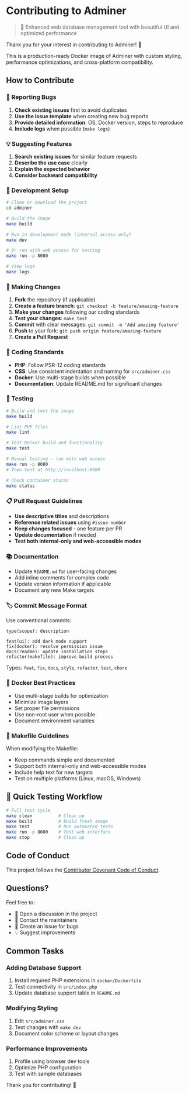 # Contributing to Adminer

> 🎨 Enhanced web database management tool with beautiful UI and optimized performance

Thank you for your interest in contributing to Adminer! 🎉

This is a production-ready Docker image of Adminer with custom styling, performance optimizations, and cross-platform compatibility.

## How to Contribute

### 🐛 Reporting Bugs

1. **Check existing issues** first to avoid duplicates
2. **Use the issue template** when creating new bug reports
3. **Provide detailed information**: OS, Docker version, steps to reproduce
4. **Include logs** when possible (`make logs`)

### 💡 Suggesting Features

1. **Search existing issues** for similar feature requests
2. **Describe the use case** clearly
3. **Explain the expected behavior**
4. **Consider backward compatibility**

### 🔧 Development Setup

```bash
# Clone or download the project
cd adminer

# Build the image
make build

# Run in development mode (internal access only)
make dev

# Or run with web access for testing
make run -p 8080

# View logs
make logs
```

### 📝 Making Changes

1. **Fork** the repository (if applicable)
2. **Create a feature branch**: `git checkout -b feature/amazing-feature`
3. **Make your changes** following our coding standards
4. **Test your changes**: `make test`
5. **Commit** with clear messages: `git commit -m 'Add amazing feature'`
6. **Push** to your fork: `git push origin feature/amazing-feature`
7. **Create a Pull Request**

### 🎨 Coding Standards

- **PHP**: Follow PSR-12 coding standards
- **CSS**: Use consistent indentation and naming for `src/adminer.css`
- **Docker**: Use multi-stage builds when possible
- **Documentation**: Update README.md for significant changes

### 🧪 Testing

```bash
# Build and test the image
make build

# Lint PHP files
make lint

# Test Docker build and functionality
make test

# Manual testing - run with web access
make run -p 8080
# Then test at http://localhost:8080

# Check container status
make status
```

### 📋 Pull Request Guidelines

- **Use descriptive titles** and descriptions
- **Reference related issues** using `#issue-number`
- **Keep changes focused** - one feature per PR
- **Update documentation** if needed
- **Test both internal-only and web-accessible modes**

### 📚 Documentation

- Update `README.md` for user-facing changes
- Add inline comments for complex code
- Update version information if applicable
- Document any new Make targets

### 🏷️ Commit Message Format

Use conventional commits:

```
type(scope): description

feat(ui): add dark mode support
fix(docker): resolve permission issue
docs(readme): update installation steps
refactor(makefile): improve build process
```

Types: `feat`, `fix`, `docs`, `style`, `refactor`, `test`, `chore`

### 🐳 Docker Best Practices

- Use multi-stage builds for optimization
- Minimize image layers
- Set proper file permissions
- Use non-root user when possible
- Document environment variables

### 🔧 Makefile Guidelines

When modifying the Makefile:
- Keep commands simple and documented
- Support both internal-only and web-accessible modes
- Include help text for new targets
- Test on multiple platforms (Linux, macOS, Windows)

## 🏃 Quick Testing Workflow

```bash
# Full test cycle
make clean          # Clean up
make build          # Build fresh image
make test           # Run automated tests
make run -p 8080    # Test web interface
make stop           # Clean up
```

## Code of Conduct

This project follows the [Contributor Covenant Code of Conduct](https://www.contributor-covenant.org/version/2/0/code_of_conduct/).

## Questions?

Feel free to:
- 💬 Open a discussion in the project
- 📧 Contact the maintainers
- 🐛 Create an issue for bugs
- 💡 Suggest improvements

## Common Tasks

### Adding Database Support
1. Install required PHP extensions in `docker/Dockerfile`
2. Test connectivity in `src/index.php`
3. Update database support table in `README.md`

### Modifying Styling
1. Edit `src/adminer.css`
2. Test changes with `make dev`
3. Document color scheme or layout changes

### Performance Improvements
1. Profile using browser dev tools
2. Optimize PHP configuration
3. Test with sample databases

Thank you for contributing! 🚀 